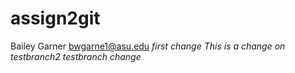 # assign2git
Bailey Garner bwgarne1@asu.edu
*first change*
*This is a change on testbranch2*
*testbranch change*

